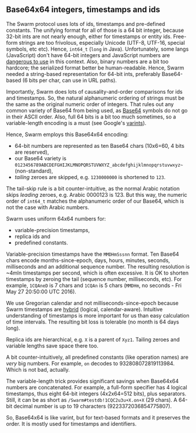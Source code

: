 ## Base64x64 integers, timestamps and ids

The Swarm protocol uses lots of ids, timestamps and pre-defined constants.
The unifying format for all of those is a 64 bit integer, because 32-bit ints are not nearly enough, either for timestamps or entity ids.
Free-form strings are too frivolous, especially Unicode (UTF-8, UTF-16, special symbols, etc etc).
Hence, `int64_t` (`long` in Java).
Unfortunately, some langs (JavaScript) don't have 64-bit integers and JavaScript numbers are [dangerous to use][snowflake] in this context.
Also, binary numbers are a bit too hardcore; the serialized format better be human-readable.
Hence, Swarm needed a string-based representation for 64-bit ints, preferably Base64-based (6 bits per char, can use in URL paths).

Importantly, Swarm does lots of causality-and-order comparisons for ids and timestamps.
So, the natural alphanumeric ordering of strings must be the same as the original numeric order of integers.
That rules out any common variety of Base64 from being used, as [Base64][base64] symbols do not go in their ASCII order.
Also, full 64 bits is a bit too much sometimes, so a variable-length encoding is a must (see Google's [varints][varint]).

Hence, Swarm employs this Base64x64 encoding:

* 64-bit numbers are represented as ten Base64 chars (10x6=60, 4 bits are reserved),
* our Base64 variety is `0123456789ABCDEFGHIJKLMNOPQRSTUVWXYZ_abcdefghijklmnopqrstuvwxyz~` (non-standard),
* *tailing* zeroes are skipped, e.g. `1230000000` is shortened to `123`.

The tail-skip rule is a bit counter-intuitive, as the normal Arabic notation skips *leading* zeroes, e.g. Arabic 0000123 is 123.
But this way, the numeric order of `int64_t` matches the alphanumeric order of our Base64, which is not the case with Arabic numbers.

Swarm uses uniform 64x64 numbers for:

* variable-precision timestamps,
* replica ids and
* predefined constants.

Variable-precision timestamps have the `MMDHmSssnn` format.
Ten Base64 chars encode months-since-epoch, days, hours, minutes, seconds, milliseconds and an additional sequence number.
The resulting resolution is ~4mln timestamps per second, which is often excessive.
It is OK to shorten timestamps by zeroing the tail (sequence number, milliseconds, etc).
For example, `1CQAneD` is 7 chars and `1CQAn` is 5 chars (`MMDHm`, no seconds - Fri May 27 20:50:00 UTC 2016).

We use Gregorian calendar and not milliseconds-since-epoch because Swarm timestamps are [hybrid][hybrid] (logical, calendar-aware).
Intuitive understanding of timestamps is more important for us than easy calculation of time intervals.
The resulting bit loss is tolerable (no month is 64 days long).

Replica ids are hierarchical, e.g. `X` is a parent of `Xyz1`.
Tailing zeroes and variable lengths save space there too.

A bit counter-intuitively, all predefined constants (like operation names) are *very* big numbers.
For example, `on` decodes to 932808072819113984.
Which is not bad, actually.

The variable-length trick provides significant savings when Base64x64 numbers are concatenated.
For example, a full-form specifier has 4 logical timestamps, thus eight 64-bit integers (4x2x64=512 bits), plus separators.
Still, it can be as short as `/Swarm#testdb!1CQC2u3u+X.on+X` (29 chars).
A 64-bit decimal number is up to 19 characters (9223372036854775807).

So, Base64x64 is like varint, but for text-based formats and it preserves the order.  It is mostly used for timestamps and identifiers.

[varint]: https://developers.google.com/protocol-buffers/docs/encoding#varints
[snowflake]: https://dev.twitter.com/overview/api/twitter-ids-json-and-snowflake
[hybrid]: https://www.cse.buffalo.edu/tech-reports/2014-04.pdf
[base64]: https://tools.ietf.org/html/rfc4648#page-5
